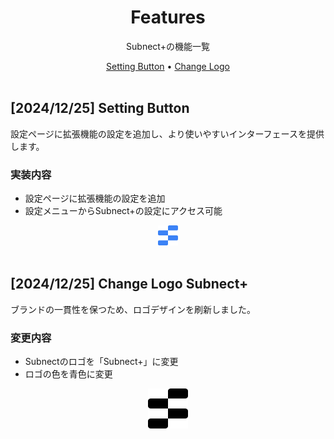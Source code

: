 <div align="center">
  <h1>Features</h1>
  <p>Subnect+の機能一覧</p>
</div>

<div align="center">
  <a href="#setting-button">Setting Button</a> •
  <a href="#change-logo">Change Logo</a>
</div>

<br>

<div id="setting-button">
  <h2>[2024/12/25] Setting Button</h2>
  <p>設定ページに拡張機能の設定を追加し、より使いやすいインターフェースを提供します。</p>

  <h3>実装内容</h3>
  <ul>
    <li>設定ページに拡張機能の設定を追加</li>
    <li>設定メニューからSubnect+の設定にアクセス可能</li>
  </ul>

  <div align="center">
    <img src="../icons/icon.svg" alt="Settings Icon" width="32" height="32">
  </div>
</div>

<br>

<div id="change-logo">
  <h2>[2024/12/25] Change Logo Subnect+</h2>
  <p>ブランドの一貫性を保つため、ロゴデザインを刷新しました。</p>

  <h3>変更内容</h3>
  <ul>
    <li>Subnectのロゴを「Subnect+」に変更</li>
    <li>ロゴの色を青色に変更</li>
  </ul>

  <div align="center">
    <img src="../icons/subnect-plus.svg" alt="New Logo" width="64" height="64">
  </div>
</div>
